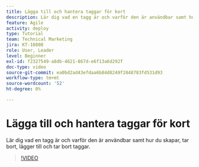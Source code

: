 ```yaml
---
title: Lägga till och hantera taggar för kort
description: Lär dig vad en tagg är och varför den är användbar samt hur du skapar, tar bort, lägger till och tar bort taggar.
feature: Agile
activity: deploy
type: Tutorial
team: Technical Marketing
jira: KT-10808
role: User, Leader
level: Beginner
exl-id: f2327549-a8db-4621-867d-e6f13a6d292f
doc-type: video
source-git-commit: ea0bd2ad43efdaa6b84d8249f2848783fd531d93
workflow-type: tm+mt
source-wordcount: '52'
ht-degree: 0%

---
```


# Lägga till och hantera taggar för kort

Lär dig vad en tagg är och varför den är användbar samt hur du skapar, tar bort, lägger till och tar bort taggar.

>[!VIDEO](https://video.tv.adobe.com/v/346807/?quality=12&learn=on)
